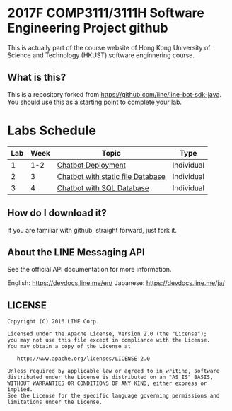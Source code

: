 # 2017F COMP3111/3111H Software Engineering Project github 

This is actually part of the course website of Hong Kong University of Science and Technology (HKUST) software enginnering course. 


## What is this?

This is a repository forked from https://github.com/line/line-bot-sdk-java. You should use this as a starting point to complete your lab.


# Labs Schedule

| Lab | Week | Topic | Type |
|-----|------|-------|------|
| 1   | 1-2  | [Chatbot Deployment](./lab1.md) |  Individual |
| 2   | 3    | [Chatbot with static file Database](./lab2.md)       |  Individual |
| 3   | 4    | [Chatbot with SQL Database](./lab3.md)|  Individual      |


## How do I download it?

If you are familiar with github, straight forward, just fork it.



## About the LINE Messaging API

See the official API documentation for more information.

English: https://devdocs.line.me/en/
Japanese: https://devdocs.line.me/ja/


## LICENSE

    Copyright (C) 2016 LINE Corp.

    Licensed under the Apache License, Version 2.0 (the "License");
    you may not use this file except in compliance with the License.
    You may obtain a copy of the License at

       http://www.apache.org/licenses/LICENSE-2.0

    Unless required by applicable law or agreed to in writing, software
    distributed under the License is distributed on an "AS IS" BASIS,
    WITHOUT WARRANTIES OR CONDITIONS OF ANY KIND, either express or implied.
    See the License for the specific language governing permissions and
    limitations under the License.
